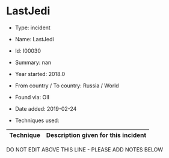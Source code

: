 # LastJedi

* Type: incident

* Name: LastJedi

* Id: I00030

* Summary: nan

* Year started: 2018.0

* From country / To country: Russia / World

* Found via: OII

* Date added: 2019-02-24

* Techniques used: 

| Technique | Description given for this incident |
| --------- | ------------------------- |

DO NOT EDIT ABOVE THIS LINE - PLEASE ADD NOTES BELOW